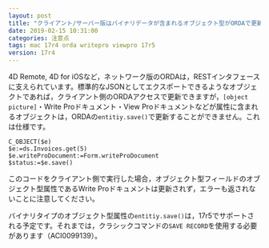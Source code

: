 ```yaml
---
layout: post
title: "クライアント/サーバー版はバイナリデータが含まれるオブジェクト型がORDAで更新できない"
date: 2019-02-15 10:31:00
categories: 注意点 
tags: mac 17r4 orda writepro viewpro 17r5
version: 17r4
---
```


4D Remote, 4D for iOSなど，ネットワーク版のORDAは，RESTインタフェースに支えられています。標準的なJSONとしてエクスポートできるようなオブジェクトであれば，クライアント側のORDAアクセスで更新できますが，``[object picture]``・Write Proドキュメント・View Proドキュメントなどが属性に含まれるオブジェクトは，ORDAの``entitiy.save()``で更新することができません。これは仕様です。

```
C_OBJECT($e)
$e:=ds.Invoices.get(5)
$e.writeProDocument:=Form.writeProDocument
$status:=$e.save()
```

このコードをクライアント側で実行した場合，オブジェクト型フィールドのオブジェクト型属性であるWrite Proドキュメントは更新されず，エラーも返されないことに注意してください。

バイナリタイプのオブジェクト型属性の``entitiy.save()``は，17r5でサポートされる予定です。それまでは，クラシックコマンドの``SAVE RECORD``を使用する必要があります（ACI0099139）。
